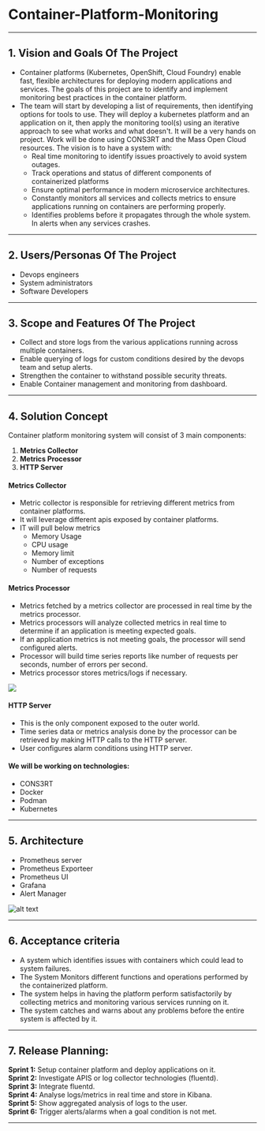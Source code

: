 # Container-Platform-Monitoring

** **

## 1. Vision and Goals Of The Project

* Container platforms (Kubernetes, OpenShift, Cloud Foundry) enable fast, flexible architectures for deploying modern applications and services. The goals of this project are to identify and implement monitoring best practices in the container platform.
* The team will start by developing a list of requirements, then identifying options for tools to use. They will deploy a kubernetes platform and an application on it, then apply the monitoring tool(s) using an iterative approach to see what works and what doesn't. It will be a very hands on project. Work will be done using CONS3RT and the Mass Open Cloud resources. The vision is to have a system with:
    * Real time monitoring to identify issues proactively to avoid system outages. 
    * Track operations and status of different components of containerized platforms
    * Ensure optimal performance in modern microservice architectures.
    * Constantly monitors all services and collects metrics to ensure applications running on containers are performing properly.
    * Identifies problems before it propagates through the whole system. In alerts when any services crashes.


** **

## 2. Users/Personas Of The Project

* Devops engineers
* System administrators
* Software Developers

** **

## 3. Scope and Features Of The Project

* Collect and store logs from the various applications running across multiple containers.
* Enable querying of logs for custom conditions desired by the devops team and setup alerts.
* Strengthen the container to withstand possible security threats.
* Enable Container management and monitoring from dashboard. 


** **

## 4. Solution Concept

Container platform monitoring system will consist of 3 main components:
1. **Metrics Collector**
2. **Metrics Processor**
3. **HTTP Server**

#### Metrics Collector
   * Metric collector is responsible for retrieving different metrics from container platforms.
   * It will leverage different apis exposed by container platforms.
   * IT will pull below metrics
        * Memory Usage
        * CPU usage
        * Memory limit
        * Number of exceptions
        * Number of requests
        
#### Metrics Processor

   * Metrics fetched by a metrics collector are processed in real time by the metrics processor.
   * Metrics processors will analyze collected metrics in real time to determine if an application is meeting expected goals.
   * If an application metrics is not meeting goals, the processor will send configured alerts.
   * Processor will build time series reports like number of requests per seconds, number of errors per second.
   * Metrics processor stores metrics/logs if necessary.
   
![](https://imgur.com/bf0dK38.png)

#### HTTP Server

   * This is the only component exposed to the outer world.
   * Time series data or metrics analysis done by the processor can be retrieved by making HTTP calls to the HTTP server.
   * User configures alarm conditions using HTTP server.
   
#### We will be working on technologies: 
   * CONS3RT
   * Docker
   * Podman
   * Kubernetes

** **   

## 5. Architecture 

   * Prometheus server
   * Prometheus Exporteer
   * Prometheus UI
   * Grafana
   * Alert Manager

![alt text](https://www.google.com/imgres?imgurl=https%3A%2F%2Fi0.wp.com%2Fsamirbehara.com%2Fwp-content%2Fuploads%2F2019%2F05%2Fprometheus-architecture.png%3Ffit%3D1364%252C758%26ssl%3D1&imgrefurl=https%3A%2F%2Fsamirbehara.com%2F2019%2F05%2F30%2Fcloud-native-monitoring-with-prometheus%2F&tbnid=vlu73fIdL4TZHM&vet=12ahUKEwjqo4GH_pzwAhXWG98KHSdYBcsQMygCegUIARDGAQ..i&docid=2o-VSUJ0F9sbaM&w=1364&h=758&q=prometheus%20architecture&safe=off&ved=2ahUKEwjqo4GH_pzwAhXWG98KHSdYBcsQMygCegUIARDGAQ)

** ** 
   
## 6. Acceptance criteria

   * A system which identifies issues with containers which could lead to system failures.
   * The System Monitors different functions and operations performed by the containerized platform.
   * The system helps in having the platform perform satisfactorily by collecting metrics and monitoring various services running on it.
   * The system catches and warns about any problems before the entire system is affected by it.

** ** 

## 7.  Release Planning:

   **Sprint 1:** Setup container platform and deploy applications on it. <br>
   **Sprint 2:** Investigate APIS or log collector technologies (fluentd). <br>
   **Sprint 3:** Integrate fluentd. <br> 
   **Sprint 4:** Analyse logs/metrics in real time and store in Kibana. <br>
   **Sprint 5:** Show aggregated analysis of logs to the user. <br>
   **Sprint 6:** Trigger alerts/alarms when a goal condition is not met. <br>
 

** **

